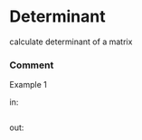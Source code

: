 <!-- ENGLISH -->
# Determinant

calculate determinant of a matrix

### Comment


Example 1

in:
```

```
out:
```

```